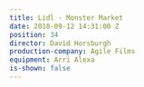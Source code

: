 ```yaml
---
title: Lidl - Monster Market
date: 2018-09-12 14:31:00 Z
position: 34
director: David Horsburgh
production-company: Agile Films
equipment: Arri Alexa
is-shown: false
---
```



